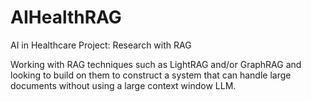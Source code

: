 # AIHealthRAG
AI in Healthcare Project: Research with RAG

Working with RAG techniques such as LightRAG and/or GraphRAG and looking to build on them to construct a system that can handle large documents without using a large context window LLM.
